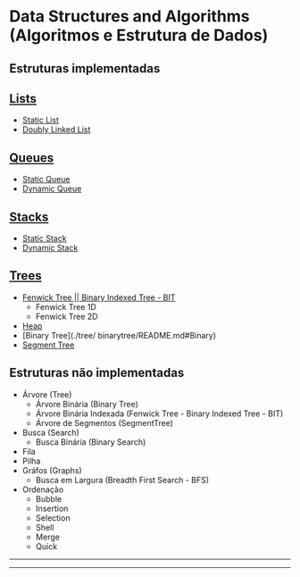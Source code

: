 # Data Structures and Algorithms (Algoritmos e Estrutura de Dados)

## Estruturas implementadas

## [Lists](./list/)
  - [Static List](./list/README.md#Static)
  - [Doubly Linked List](./list/README.md#Doubly)

## [Queues](./queue/)
  - [Static Queue](./queue/README.md#Static)
  - [Dynamic Queue](./queue/README.md#dynamic)

## [Stacks](./stack/)
  - [Static Stack](./stack/README.md#Static)
  - [Dynamic Stack](./stack/README.md#Dynamic)

## [Trees](./tree/)
  - [Fenwick Tree || Binary Indexed Tree - BIT](./tree/fewicktree/README.md#Binary)
    - Fenwick Tree 1D
    - Fenwick Tree 2D
  - [Heap](./tree/heap/README.md#Heap)
  - [Binary Tree](./tree/ binarytree/README.md#Binary)
  - [Segment Tree](./tree/segmenttree/README.md#Segment)

## Estruturas não implementadas

- Árvore (Tree)
  - Árvore Binária (Binary Tree)
  - Árvore Binária Indexada (Fenwick Tree - Binary Indexed Tree - BIT)
  - Árvore de Segmentos (SegmentTree)
- Busca (Search)
  - Busca Binária (Binary Search)
- Fila
- Pilha
- Gráfos (Graphs)
  - Busca em Largura (Breadth First Search - BFS)
- Ordenação
  - Bubble
  - Insertion
  - Selection
  - Shell
  - Merge
  - Quick

-----
-----
